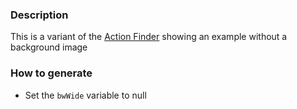 ### Description
This is a variant of the [Action Finder](./?p=organisms-action-finder) showing an example without a background image

### How to generate
* Set the `bwWide` variable to null
